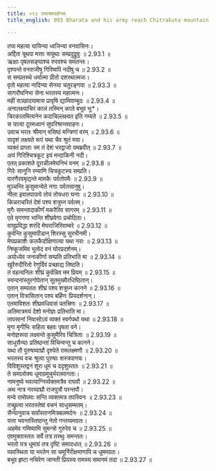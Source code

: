 ```yaml
---
title: ०९३ रामाश्रमदर्शनम्
title_english: 093 Bharata and his army reach Chitrakuta mountain

---
```

<div class="audioEmbed"  caption="श्रीराम-हरिसीताराममूर्ति-घनपाठिभ्यां वचनम्" src="https://archive.org/download/Ramayana-recitation-Sriram-harisItArAmamUrti-Ghanapaati-v2/Kanda_2/Kanda_2_AYK-093-Rama_Shrama_Darshanam.mp3"></div>

तया महत्या यायिन्या ध्वजिन्या वनवासिनः।  
अर्द्दिता यूथपा मत्ताः सयूथाः सम्प्रदुद्रुवुः ॥ 2.93.1 ॥   
ऋक्षाः पृषतसङ्घाश्च रुरवश्च समतन्तः।  
दृश्यन्ते वनराजीषु गिरिष्वपि नदीषु च ॥ 2.93.2 ॥   
स सम्प्रतस्थे धर्मात्मा प्रीतो दशरथात्मजः।  
वृतो महत्या नादिन्या सेनया चतुरङ्गया ॥ 2.93.3 ॥   
सागरौघनिभा सेना भरतस्य महात्मनः।  
महीं सञ्छादयामास प्रावृषि द्यामिवाम्बुदः ॥ 2.93.4 ॥   
अनालक्ष्याचिरं कालं तस्मिन् काले बभूव भूः\*।  
चिरकालमित्यनेन कदाचिल्लक्ष्यत इति गम्यते ॥ 2.93.5 ॥   
स यात्वा दूरमध्वानं सुपरिश्रान्तवाहनः।  
उवाच भरतः श्रीमान् वसिष्ठं मन्त्रिणां वरम् ॥ 2.93.6 ॥   
यादृशं लक्ष्यते रूपं यथा चैव श्रुतं मया।  
व्यक्तं प्राप्ताः स्म तं देशं भरद्वाजो यमब्रवीत् ॥ 2.93.7 ॥   
अयं गिरिश्चित्रकूट इयं मन्दाकिनी नदी।  
एतत् प्रकाशते दूरान्नीलमेघनिभं वनम् ॥ 2.93.8 ॥   
गिरेः सानूनि रम्याणि चित्रकूटस्य सम्प्रति।  
वारणैरवमृद्यन्ते मामकैः पर्वतोपमैः ॥ 2.93.9 ॥   
मुञ्चन्ति कुसुमान्येते नगाः पर्वतसानुषु।  
नीला इवातपापाये तोयं तोयधरा घनाः ॥ 2.93.10 ॥   
किन्नराचरितं देशं पश्य शत्रुघ्न पर्वतम्।  
मृगैः समन्तादाकीर्णं मकरैरिव सागरम् ॥ 2.93.11 ॥   
एते मृगगणा भान्ति शीघ्रवेगाः प्रचोदिताः।  
वायुप्रविद्धा शरदि मेघराजिरिवाम्बरे ॥ 2.93.12 ॥   
कुर्वन्ति कुसुमापीडान् शिरस्सु सुरभीनमी।  
मेघप्रकाशैः फलकैर्दाक्षिणात्या यथा नराः ॥ 2.93.13 ॥   
निष्कूजमिव भूत्वेदं वनं घोरप्रदर्शनम्।  
अयोध्येव जनाकीर्णा सम्प्रति प्रतिभाति मा ॥ 2.93.14 ॥   
खुरैरुदीरितो रेणुर्दिवं प्रच्छाद्य तिष्ठति।  
तं वहत्यनिलः शीघ्रं कुर्वन्निव मम प्रियम् ॥ 2.93.15 ॥   
स्यन्दनांस्तुरगोपेतान् सूतमुख्यैरधिष्ठितान्।  
एतान् सम्पततः शीघ्रं पश्य शत्रुघ्न कानने ॥ 2.93.16 ॥   
एतान् वित्रासितान् पश्य बर्हिणः प्रियदर्शनान्।  
एतमाविशतः शीघ्रमधिवासं पतत्त्रिणः ॥ 2.93.17 ॥   
अतिमात्रमयं देशो मनोज्ञः प्रतिभाति मा।  
तापसानां निवासोऽयं व्यक्तं स्वर्गपथो यथा ॥ 2.93.18 ॥   
मृगा मृगीभिः सहिता बहवः पृषता वने।  
मनोज्ञरूपा लक्ष्यन्ते कुसुमैरिव चित्रिताः ॥ 2.93.19 ॥   
साधुसैन्याः प्रतिष्ठन्तां विचिन्वन्तु च कानने।  
यथा तौ पुरुषव्याघ्रौ दृश्येते रामलक्ष्मणौ ॥ 2.93.20 ॥   
भरतस्य वचः श्रुत्वा पुरुषाः शस्त्रपाणयः।  
विविशुस्तद्वनं शूरा धूमं च ददृशुस्ततः ॥ 2.93.21 ॥   
ते समालोक्य धूमाग्रमूचुर्भरतमागताः।  
नामनुष्ये भवत्याग्निर्व्यक्तमत्रैव राघवौ ॥ 2.93.22 ॥   
अथ नात्र नरव्याघ्रौ राजपुत्रौ परन्तपौ।  
मन्ये रामोपमाः सन्ति व्यक्तमत्र तपस्विनः ॥ 2.93.23 ॥   
तच्छ्रुत्वा भरतस्तेषां वचनं साधुसम्मतम्।  
सैन्यानुवाच सर्वांस्तानमित्रबलमर्दनः ॥ 2.93.24 ॥   
यत्ता भवन्तस्तिष्ठन्तु नेतो गन्तव्यमग्रतः।  
अहमेव गमिष्यामि सुमन्त्रो गुरुरेव च ॥ 2.93.25 ॥   
एवमुक्तास्ततः सर्वे तत्र तस्थुः समन्ततः।  
भरतो यत्र धूमाग्रं तत्र दृष्टिं समादधात् ॥ 2.93.26 ॥   
व्यवस्थिता या भरतेन सा चमूर्निरीक्षमाणापि च धूममग्रतः।  
बभूव हृष्टा नचिरेण जानती प्रियस्य रामस्य समागमं तदा ॥ 2.93.27 ॥   